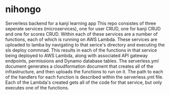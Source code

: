 # nihongo
Serverless backend for a kanji learning app
This repo consistes of three seperate services (microservices), one for user CRUD, one for kanji CRUD and one for scores CRUD. 
Within each of these services are a number of functions, each of which is running on AWS Lambda.
These services are uploaded to lamba by navigating to that serice's directory and executing the sls deploy commnad. This results in each of the functions in that service being deployed to AWS Lambda, along with associated API gateway endpoints, permissions and Dynamo database tables.
The serverless.yml document generates a cloudformation document that creates all of the infrastructure, and then uploads the functions to run on it. The path to each of the handlers for each function is described within the serverless.yml file.
Each of the Lambda's created gets all of the code for that service, but only executes one of the functions.
